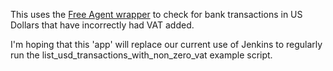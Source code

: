 This uses the [Free Agent wrapper](https://github.com/freerange/free_agent) to check for bank transactions in US Dollars that have incorrectly had VAT added.

I'm hoping that this 'app' will replace our current use of Jenkins to regularly run the list_usd_transactions_with_non_zero_vat example script.
